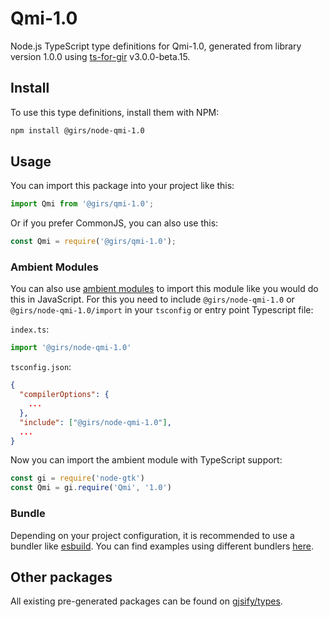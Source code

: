 
# Qmi-1.0

Node.js TypeScript type definitions for Qmi-1.0, generated from library version 1.0.0 using [ts-for-gir](https://github.com/gjsify/ts-for-gir) v3.0.0-beta.15.

## Install

To use this type definitions, install them with NPM:
```bash
npm install @girs/node-qmi-1.0
```

## Usage

You can import this package into your project like this:
```ts
import Qmi from '@girs/qmi-1.0';
```

Or if you prefer CommonJS, you can also use this:
```ts
const Qmi = require('@girs/qmi-1.0');
```

### Ambient Modules

You can also use [ambient modules](https://github.com/gjsify/ts-for-gir/tree/main/packages/cli#ambient-modules) to import this module like you would do this in JavaScript.
For this you need to include `@girs/node-qmi-1.0` or `@girs/node-qmi-1.0/import` in your `tsconfig` or entry point Typescript file:

`index.ts`:
```ts
import '@girs/node-qmi-1.0'
```

`tsconfig.json`:
```json
{
  "compilerOptions": {
    ...
  },
  "include": ["@girs/node-qmi-1.0"],
  ...
}
```

Now you can import the ambient module with TypeScript support: 

```ts
const gi = require('node-gtk')
const Qmi = gi.require('Qmi', '1.0')
```



### Bundle

Depending on your project configuration, it is recommended to use a bundler like [esbuild](https://esbuild.github.io/). You can find examples using different bundlers [here](https://github.com/gjsify/ts-for-gir/tree/main/examples).

## Other packages

All existing pre-generated packages can be found on [gjsify/types](https://github.com/gjsify/types).

